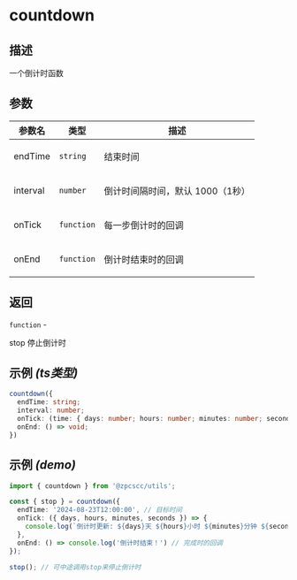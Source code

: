 # countdown

## 描述

<p>一个倒计时函数</p>

## 参数

| 参数名   | 类型                  | 描述                                    |
| -------- | --------------------- | --------------------------------------- |
| endTime  | <code>string</code>   | <p>结束时间</p>                         |
| interval | <code>number</code>   | <p>倒计时间隔时间，默认 1000（1秒）</p> |
| onTick   | <code>function</code> | <p>每一步倒计时的回调</p>               |
| onEnd    | <code>function</code> | <p>倒计时结束时的回调</p>               |

## 返回

<code>function</code> - <p>stop 停止倒计时</p>

## 示例 _(ts类型)_

```typescript
countdown({
  endTime: string;
  interval: number;
  onTick: (time: { days: number; hours: number; minutes: number; seconds: number; }) => void;
  onEnd: () => void;
})
```

## 示例 _(demo)_

```typescript
import { countdown } from '@zpcscc/utils';

const { stop } = countdown({
  endTime: '2024-08-23T12:00:00', // 目标时间
  onTick: ({ days, hours, minutes, seconds }) => {
    console.log(`倒计时更新: ${days}天 ${hours}小时 ${minutes}分钟 ${seconds}秒`);
  },
  onEnd: () => console.log('倒计时结束！') // 完成时的回调
});

stop(); // 可中途调用stop来停止倒计时
```
